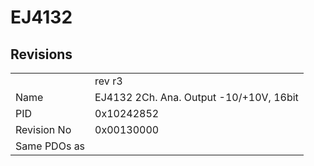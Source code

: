 # EJ4132

## Revisions
<table>
<tr>
<td></td>
<td>rev r3</td>
</tr>
<tr>
<td>Name</td>
<td>EJ4132 2Ch. Ana. Output -10/+10V, 16bit</td>
</tr>
<tr>
<td>PID</td>
<td>0x10242852</td>
</tr>
<tr>
<td>Revision No</td>
<td>0x00130000</td>
</tr>
<tr>
<td>Same PDOs as</td>
<td></td>
</tr>
</table>
